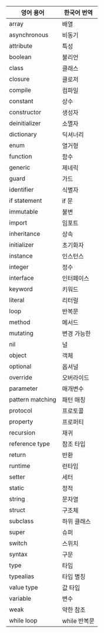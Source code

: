 | 영어 용어 | 한국어 번역 |
|-----------|--------------|
| array | 배열 |
| asynchronous | 비동기 |
| attribute | 특성 |
| boolean | 불리언 |
| class | 클래스 |
| closure | 클로저 |
| compile | 컴파일 |
| constant | 상수 |
| constructor | 생성자 |
| deinitializer | 소멸자 |
| dictionary | 딕셔너리 |
| enum | 열거형 |
| function | 함수 |
| generic | 제네릭 |
| guard | 가드 |
| identifier | 식별자 |
| if statement | if 문 |
| immutable | 불변 |
| import | 임포트 |
| inheritance | 상속 |
| initializer | 초기화자 |
| instance | 인스턴스 |
| integer | 정수 |
| interface | 인터페이스 |
| keyword | 키워드 |
| literal | 리터럴 |
| loop | 반복문 |
| method | 메서드 |
| mutating | 변경 가능한 |
| nil | 널 |
| object | 객체 |
| optional | 옵셔널 |
| override | 오버라이드 |
| parameter | 매개변수 |
| pattern matching | 패턴 매칭 |
| protocol | 프로토콜 |
| property | 프로퍼티 |
| recursion | 재귀 |
| reference type | 참조 타입 |
| return | 반환 |
| runtime | 런타임 |
| setter | 세터 |
| static | 정적 |
| string | 문자열 |
| struct | 구조체 |
| subclass | 하위 클래스 |
| super | 슈퍼 |
| switch | 스위치 |
| syntax | 구문 |
| type | 타입 |
| typealias | 타입 별칭 |
| value type | 값 타입 |
| variable | 변수 |
| weak | 약한 참조 |
| while loop | while 반복문 |
